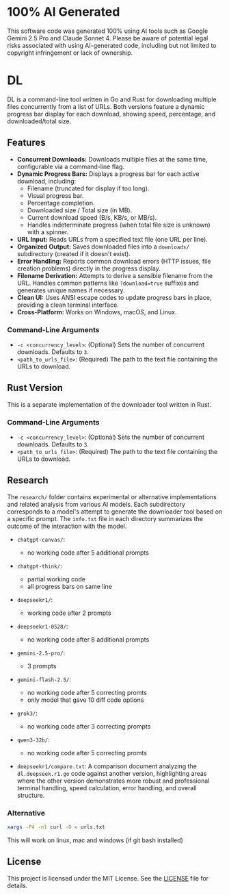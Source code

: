 # 100% AI Generated

This software code was generated 100% using AI tools such as Google Gemini 2.5 Pro and Claude Sonnet 4.
Please be aware of potential legal risks associated with using AI-generated code, including but not limited to copyright infringement or lack of ownership.

# DL

DL is a command-line tool written in Go and Rust for downloading multiple files concurrently from a list of URLs. Both versions feature a dynamic progress bar display for each download, showing speed, percentage, and downloaded/total size.

## Features

*   **Concurrent Downloads:** Downloads multiple files at the same time, configurable via a command-line flag.
*   **Dynamic Progress Bars:** Displays a progress bar for each active download, including:
    *   Filename (truncated for display if too long).
    *   Visual progress bar.
    *   Percentage completion.
    *   Downloaded size / Total size (in MB).
    *   Current download speed (B/s, KB/s, or MB/s).
    *   Handles indeterminate progress (when total file size is unknown) with a spinner.
*   **URL Input:** Reads URLs from a specified text file (one URL per line).
*   **Organized Output:** Saves downloaded files into a `downloads/` subdirectory (created if it doesn't exist).
*   **Error Handling:** Reports common download errors (HTTP issues, file creation problems) directly in the progress display.
*   **Filename Derivation:** Attempts to derive a sensible filename from the URL. Handles common patterns like `?download=true` suffixes and generates unique names if necessary.
*   **Clean UI:** Uses ANSI escape codes to update progress bars in place, providing a clean terminal interface.
*   **Cross-Platform:** Works on Windows, macOS, and Linux.


### Command-Line Arguments

*   `-c <concurrency_level>`: (Optional) Sets the number of concurrent downloads. Defaults to `3`.
*   `<path_to_urls_file>`: (Required) The path to the text file containing the URLs to download.

## Rust Version

This is a separate implementation of the downloader tool written in Rust.

### Command-Line Arguments

*   `-c <concurrency_level>`: (Optional) Sets the number of concurrent downloads. Defaults to `3`.
*   `<path_to_urls_file>`: (Required) The path to the text file containing the URLs to download.

## Research

The `research/` folder contains experimental or alternative implementations and related analysis from various AI models. Each subdirectory corresponds to a model's attempt to generate the downloader tool based on a specific prompt. The `info.txt` file in each directory summarizes the outcome of the interaction with the model.

*   `chatgpt-canvas/`:
    *   no working code after 5 additional prompts
*   `chatgpt-think/`:
    *   partial working code
    *   all progress bars on same line
*   `deepseekr1/`:
    *   working code after 2 prompts
*   `deepseekr1-0528/`:
    *   no working code after 8 additional prompts
*   `gemini-2.5-pro/`:
    *   3 prompts
*   `gemini-flash-2.5/`:
    *   no working code after 5 correcting promts
    *   only model that gave 10 diff code options
*   `grok3/`:
    *   no working code after 3 correcting prompts
*   `qwen3-32b/`:
    *   no working code after 5 correcting promts

*   `deepseekr1/compare.txt`: A comparison document analyzing the `dl.deepseek.r1.go` code against another version, highlighting areas where the other version demonstrates more robust and professional terminal handling, speed calculation, error handling, and overall structure.

### Alternative

```bash
xargs -P4 -n1 curl -O < urls.txt
```

This will work on linux, mac and windows (if git bash installed)

## License

This project is licensed under the MIT License. See the [LICENSE](LICENSE) file for details.